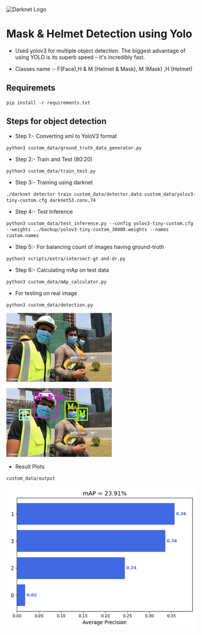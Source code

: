 ![Darknet Logo](http://pjreddie.com/media/files/darknet-black-small.png)

# Mask & Helmet Detection using Yolo #

* Used yolov3 for multiple object detection. The biggest advantage of using YOLO is its superb speed – it's incredibly fast. 

* Classes name :- F(Face),H & M (Helmet & Mask), M (Mask) ,H (Helmet)

## Requiremets #
```
pip install -r requirements.txt
```

## Steps for object detection #
* Step 1:-
Converting xml to YoloV3 format
```
python3 custom_data/ground_truth_data_generator.py
```

* Step 2:-
Train and Test (80:20)
```
python3 custom_data/train_test.py
```

* Step 3:-
Training using darknet
```
./darknet detector train custom_data/detector.data custom_data/yolov3-tiny-custom.cfg darknet53.conv.74
```

* Step 4:-
Test Inference
```
python3 custom_data/test_inference.py --config yolov3-tiny-custom.cfg --weights ../backup/yolov3-tiny-custom_30000.weights --names custom.names
 ```

* Step 5:-
For balancing count of images having ground-truth
```
python3 scripts/extra/intersect-gt-and-dr.py
```

* Step 6:-
Calculating mAp on test data
```
python3 custom_data/mAp_calculator.py
```

* For testing on real image
```
python3 custom_data/detection.py
```
![Screenshot](custom_data/test.jpeg)

![Screenshot](custom_data/output/result.jpg)

* Result Plots 
```
custom_data/output
```
![Screenshot](custom_data/output/mAP.png)
